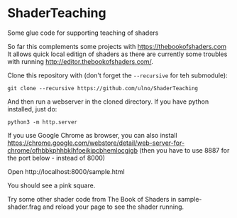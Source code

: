 # ShaderTeaching
Some glue code for supporting teaching of shaders

So far this complements some projects with https://thebookofshaders.com
It allows quick local editign of shaders as there are currently some troubles with running http://editor.thebookofshaders.com/.

Clone this repository with (don't forget the ``--recursive`` for teh submodule):
```
git clone --recursive https://github.com/ulno/ShaderTeaching
```

And then run a webserver in the cloned directory.
If you have python installed, just do:
```
python3 -m http.server
```

If you use Google Chrome as browser, you can also install https://chrome.google.com/webstore/detail/web-server-for-chrome/ofhbbkphhbklhfoeikjpcbhemlocgigb
(then you have to use 8887 for the port below - instead of 8000)

Open http://localhost:8000/sample.html

You should see a pink square.

Try some other shader code from The Book of Shaders in sample-shader.frag and reload your page to see the shader running.

